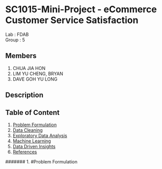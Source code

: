 # SC1015-Mini-Project - eCommerce Customer Service Satisfaction
Lab : FDAB\
Group : 5

Members 
--
1. CHUA JIA HON
2. LIM YU CHENG, BRYAN
3. DAVE GOH YU LONG

Description
--


Table of Content
--
1. [Problem Formulation](#problem-formulation)
2. [Data Cleaning]()
3. [Exploratory Data Analysis]()
4. [Machine Learning]()
5. [Data Driven Insights]()
6. [References]()

####### 1. #Problem Formulation
